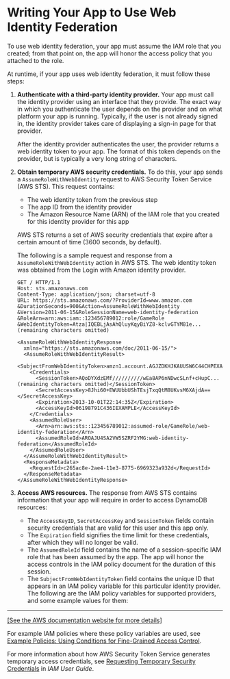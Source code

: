 # Writing Your App to Use Web Identity Federation<a name="WIF.RunningYourApp"></a>

To use web identity federation, your app must assume the IAM role that you created; from that point on, the app will honor the access policy that you attached to the role\.

At runtime, if your app uses web identity federation, it must follow these steps:

1. **Authenticate with a third\-party identity provider\.** Your app must call the identity provider using an interface that they provide\. The exact way in which you authenticate the user depends on the provider and on what platform your app is running\. Typically, if the user is not already signed in, the identity provider takes care of displaying a sign\-in page for that provider\.

   After the identity provider authenticates the user, the provider returns a web identity token to your app\. The format of this token depends on the provider, but is typically a very long string of characters\.

1. **Obtain temporary AWS security credentials\.** To do this, your app sends a `AssumeRoleWithWebIdentity` request to AWS Security Token Service \(AWS STS\)\. This request contains:
   + The web identity token from the previous step
   + The app ID from the identity provider
   + The Amazon Resource Name \(ARN\) of the IAM role that you created for this identity provider for this app

   AWS STS returns a set of AWS security credentials that expire after a certain amount of time \(3600 seconds, by default\)\.

   The following is a sample request and response from a `AssumeRoleWithWebIdentity` action in AWS STS\. The web identity token was obtained from the Login with Amazon identity provider\.

   ```
   GET / HTTP/1.1
   Host: sts.amazonaws.com
   Content-Type: application/json; charset=utf-8
   URL: https://sts.amazonaws.com/?ProviderId=www.amazon.com
   &DurationSeconds=900&Action=AssumeRoleWithWebIdentity
   &Version=2011-06-15&RoleSessionName=web-identity-federation
   &RoleArn=arn:aws:iam::123456789012:role/GameRole
   &WebIdentityToken=Atza|IQEBLjAsAhQluyKqyBiYZ8-kclvGTYM81e...(remaining characters omitted)
   ```

   ```
   <AssumeRoleWithWebIdentityResponse
     xmlns="https://sts.amazonaws.com/doc/2011-06-15/">
     <AssumeRoleWithWebIdentityResult>
       <SubjectFromWebIdentityToken>amzn1.account.AGJZDKHJKAUUSW6C44CHPEXAMPLE</SubjectFromWebIdentityToken>
       <Credentials>
         <SessionToken>AQoDYXdzEMf//////////wEa8AP6nNDwcSLnf+cHupC...(remaining characters omitted)</SessionToken>
         <SecretAccessKey>8Jhi60+EWUUbbUShTEsjTxqQtM8UKvsM6XAjdA==</SecretAccessKey>
         <Expiration>2013-10-01T22:14:35Z</Expiration>
         <AccessKeyId>06198791C436IEXAMPLE</AccessKeyId>
       </Credentials>
       <AssumedRoleUser>
         <Arn>arn:aws:sts::123456789012:assumed-role/GameRole/web-identity-federation</Arn>
         <AssumedRoleId>AROAJU4SA2VW5SZRF2YMG:web-identity-federation</AssumedRoleId>
       </AssumedRoleUser>
     </AssumeRoleWithWebIdentityResult>
     <ResponseMetadata>
       <RequestId>c265ac8e-2ae4-11e3-8775-6969323a932d</RequestId>
     </ResponseMetadata>
   </AssumeRoleWithWebIdentityResponse>
   ```

1. **Access AWS resources\.** The response from AWS STS contains information that your app will require in order to access DynamoDB resources:
   + The `AccessKeyID`, `SecretAccessKey` and `SessionToken` fields contain security credentials that are valid for this user and this app only\. 
   + The `Expiration` field signifies the time limit for these credentials, after which they will no longer be valid\.
   + The `AssumedRoleId` field contains the name of a session\-specific IAM role that has been assumed by the app\. The app will honor the access controls in the IAM policy document for the duration of this session\.
   + The `SubjectFromWebIdentityToken` field contains the unique ID that appears in an IAM policy variable for this particular identity provider\. The following are the IAM policy variables for supported providers, and some example values for them:  
****    
[\[See the AWS documentation website for more details\]](http://docs.aws.amazon.com/amazondynamodb/latest/developerguide/WIF.RunningYourApp.html)

For example IAM policies where these policy variables are used, see [Example Policies: Using Conditions for Fine\-Grained Access Control](specifying-conditions.md#FGAC_DDB.Examples)\.

For more information about how AWS Security Token Service generates temporary access credentials, see [Requesting Temporary Security Credentials](https://docs.aws.amazon.com/IAM/latest/UserGuide/id_credentials_temp_request.html) in *IAM User Guide*\.